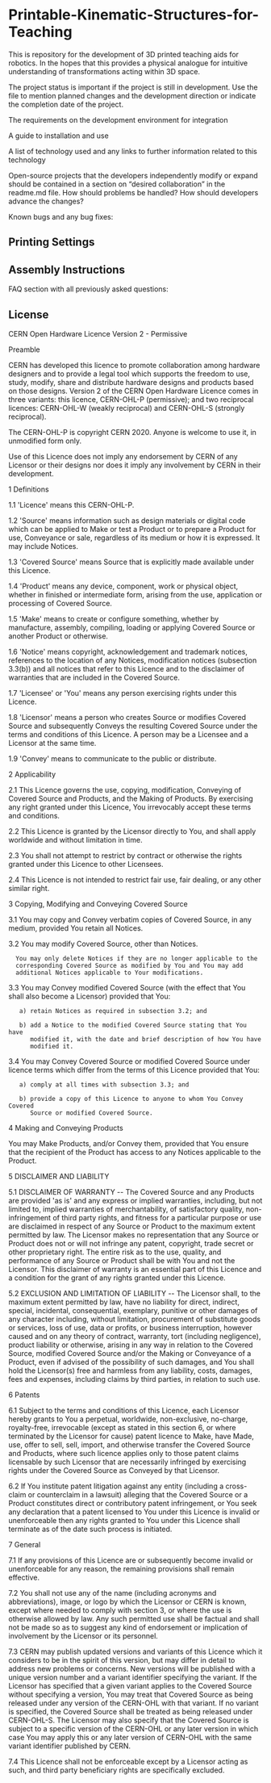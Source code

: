 # Printable-Kinematic-Structures-for-Teaching

This is repository for the development of 3D printed teaching aids for robotics. In the hopes that this provides a physical analogue for intuitive understanding of transformations acting within 3D space.

The project status is important if the project is still in development. Use the file to mention planned changes and the development direction or indicate the completion date of the project.

The requirements on the development environment for integration

A guide to installation and use

A list of technology used and any links to further information related to this technology

Open-source projects that the developers independently modify or expand should be contained in a section on “desired collaboration” in the readme.md file. How should problems be handled? How should developers advance the changes?

Known bugs and any bug fixes:

## Printing Settings
## Assembly Instructions
FAQ section with all previously asked questions:

## License
CERN Open Hardware Licence Version 2 - Permissive


Preamble

CERN has developed this licence to promote collaboration among hardware
designers and to provide a legal tool which supports the freedom to use,
study, modify, share and distribute hardware designs and products based on
those designs. Version 2 of the CERN Open Hardware Licence comes in three
variants: this licence, CERN-OHL-P (permissive); and two reciprocal licences:
CERN-OHL-W (weakly reciprocal) and CERN-OHL-S (strongly reciprocal).

The CERN-OHL-P is copyright CERN 2020. Anyone is welcome to use it, in
unmodified form only.

Use of this Licence does not imply any endorsement by CERN of any Licensor or
their designs nor does it imply any involvement by CERN in their development.


1 Definitions

  1.1 'Licence' means this CERN-OHL-P.

  1.2 'Source' means information such as design materials or digital code
      which can be applied to Make or test a Product or to prepare a Product
      for use, Conveyance or sale, regardless of its medium or how it is
      expressed. It may include Notices.

  1.3 'Covered Source' means Source that is explicitly made available under
      this Licence.

  1.4 'Product' means any device, component, work or physical object, whether
      in finished or intermediate form, arising from the use, application or
      processing of Covered Source.

  1.5 'Make' means to create or configure something, whether by manufacture,
      assembly, compiling, loading or applying Covered Source or another
      Product or otherwise.

  1.6 'Notice' means copyright, acknowledgement and trademark notices,
      references to the location of any Notices, modification notices
      (subsection 3.3(b)) and all notices that refer to this Licence and to
      the disclaimer of warranties that are included in the Covered Source.

  1.7 'Licensee' or 'You' means any person exercising rights under this
      Licence.

  1.8 'Licensor' means a person who creates Source or modifies Covered Source
      and subsequently Conveys the resulting Covered Source under the terms
      and conditions of this Licence. A person may be a Licensee and a
      Licensor at the same time.

  1.9 'Convey' means to communicate to the public or distribute.


2 Applicability

  2.1 This Licence governs the use, copying, modification, Conveying of
      Covered Source and Products, and the Making of Products. By exercising
      any right granted under this Licence, You irrevocably accept these terms
      and conditions.

  2.2 This Licence is granted by the Licensor directly to You, and shall apply
      worldwide and without limitation in time.

  2.3 You shall not attempt to restrict by contract or otherwise the rights
      granted under this Licence to other Licensees.

  2.4 This Licence is not intended to restrict fair use, fair dealing, or any
      other similar right.


3 Copying, Modifying and Conveying Covered Source

  3.1 You may copy and Convey verbatim copies of Covered Source, in any
      medium, provided You retain all Notices.

  3.2 You may modify Covered Source, other than Notices.

      You may only delete Notices if they are no longer applicable to the
      corresponding Covered Source as modified by You and You may add
      additional Notices applicable to Your modifications.

  3.3 You may Convey modified Covered Source (with the effect that You shall
      also become a Licensor) provided that You:

       a) retain Notices as required in subsection 3.2; and

       b) add a Notice to the modified Covered Source stating that You have
          modified it, with the date and brief description of how You have
          modified it.

  3.4 You may Convey Covered Source or modified Covered Source under licence
      terms which differ from the terms of this Licence provided that You:

       a) comply at all times with subsection 3.3; and

       b) provide a copy of this Licence to anyone to whom You Convey Covered
          Source or modified Covered Source.


4 Making and Conveying Products

You may Make Products, and/or Convey them, provided that You ensure that the
recipient of the Product has access to any Notices applicable to the Product.


5 DISCLAIMER AND LIABILITY

  5.1 DISCLAIMER OF WARRANTY -- The Covered Source and any Products are
      provided 'as is' and any express or implied warranties, including, but
      not limited to, implied warranties of merchantability, of satisfactory
      quality, non-infringement of third party rights, and fitness for a
      particular purpose or use are disclaimed in respect of any Source or
      Product to the maximum extent permitted by law. The Licensor makes no
      representation that any Source or Product does not or will not infringe
      any patent, copyright, trade secret or other proprietary right. The
      entire risk as to the use, quality, and performance of any Source or
      Product shall be with You and not the Licensor. This disclaimer of
      warranty is an essential part of this Licence and a condition for the
      grant of any rights granted under this Licence.

  5.2 EXCLUSION AND LIMITATION OF LIABILITY -- The Licensor shall, to the
      maximum extent permitted by law, have no liability for direct, indirect,
      special, incidental, consequential, exemplary, punitive or other damages
      of any character including, without limitation, procurement of
      substitute goods or services, loss of use, data or profits, or business
      interruption, however caused and on any theory of contract, warranty,
      tort (including negligence), product liability or otherwise, arising in
      any way in relation to the Covered Source, modified Covered Source
      and/or the Making or Conveyance of a Product, even if advised of the
      possibility of such damages, and You shall hold the Licensor(s) free and
      harmless from any liability, costs, damages, fees and expenses,
      including claims by third parties, in relation to such use.


6 Patents

  6.1 Subject to the terms and conditions of this Licence, each Licensor
      hereby grants to You a perpetual, worldwide, non-exclusive, no-charge,
      royalty-free, irrevocable (except as stated in this section 6, or where
      terminated by the Licensor for cause) patent licence to Make, have Made,
      use, offer to sell, sell, import, and otherwise transfer the Covered
      Source and Products, where such licence applies only to those patent
      claims licensable by such Licensor that are necessarily infringed by
      exercising rights under the Covered Source as Conveyed by that Licensor.

  6.2 If You institute patent litigation against any entity (including a
      cross-claim or counterclaim in a lawsuit) alleging that the Covered
      Source or a Product constitutes direct or contributory patent
      infringement, or You seek any declaration that a patent licensed to You
      under this Licence is invalid or unenforceable then any rights granted
      to You under this Licence shall terminate as of the date such process is
      initiated.


7 General

  7.1 If any provisions of this Licence are or subsequently become invalid or
      unenforceable for any reason, the remaining provisions shall remain
      effective.

  7.2 You shall not use any of the name (including acronyms and
      abbreviations), image, or logo by which the Licensor or CERN is known,
      except where needed to comply with section 3, or where the use is
      otherwise allowed by law. Any such permitted use shall be factual and
      shall not be made so as to suggest any kind of endorsement or
      implication of involvement by the Licensor or its personnel.

  7.3 CERN may publish updated versions and variants of this Licence which it
      considers to be in the spirit of this version, but may differ in detail
      to address new problems or concerns. New versions will be published with
      a unique version number and a variant identifier specifying the variant.
      If the Licensor has specified that a given variant applies to the
      Covered Source without specifying a version, You may treat that Covered
      Source as being released under any version of the CERN-OHL with that
      variant. If no variant is specified, the Covered Source shall be treated
      as being released under CERN-OHL-S. The Licensor may also specify that
      the Covered Source is subject to a specific version of the CERN-OHL or
      any later version in which case You may apply this or any later version
      of CERN-OHL with the same variant identifier published by CERN.

  7.4 This Licence shall not be enforceable except by a Licensor acting as
      such, and third party beneficiary rights are specifically excluded.
